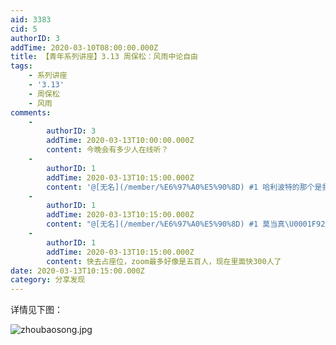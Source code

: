 ```yaml
---
aid: 3383
cid: 5
authorID: 3
addTime: 2020-03-10T08:00:00.000Z
title: 【青年系列讲座】3.13 周保松：风雨中论自由
tags:
    - 系列讲座
    - '3.13'
    - 周保松
    - 风雨
comments:
    -
        authorID: 3
        addTime: 2020-03-13T10:00:00.000Z
        content: 今晚会有多少人在线听？
    -
        authorID: 1
        addTime: 2020-03-13T10:15:00.000Z
        content: '@[无名](/member/%E6%97%A0%E5%90%8D) #1 哈利波特的那个是我'
    -
        authorID: 1
        addTime: 2020-03-13T10:15:00.000Z
        content: "@[无名](/member/%E6%97%A0%E5%90%8D) #1 莫当真\U0001F923"
    -
        authorID: 1
        addTime: 2020-03-13T10:15:00.000Z
        content: 快去占座位，zoom最多好像是五百人，现在里面快300人了
date: 2020-03-13T10:15:00.000Z
category: 分享发现
---
```


详情见下图：

![zhoubaosong.jpg](https://i.loli.net/2020/03/10/8Zp9XCmgARY7HfW.jpg)
